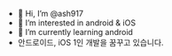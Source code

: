 - 👋 Hi, I’m @ash917
- 👀 I’m interested in android & iOS
- 🌱 I’m currently learning android 
- 안드로이드, iOS 1인 개발을 꿈꾸고 있습니다.
<!---
ash917/ash917 is a ✨ special ✨ repository because its `README.md` (this file) appears on your GitHub profile.
You can click the Preview link to take a look at your changes.
--->
